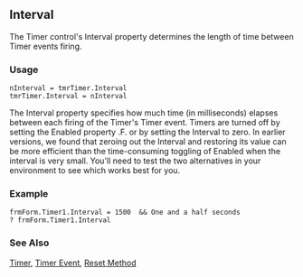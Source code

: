 ## Interval

The Timer control's Interval property determines the length of time between Timer events firing.

### Usage

```foxpro
nInterval = tmrTimer.Interval
tmrTimer.Interval = nInterval
```

The Interval property specifies how much time (in milliseconds) elapses between each firing of the Timer's Timer event. Timers are turned off by setting the Enabled property .F. or by setting the Interval to zero. In earlier versions, we found that zeroing out the Interval and restoring its value can be more efficient than the time-consuming toggling of Enabled when the interval is very small. You'll need to test the two alternatives in your environment to see which works best for you. 

### Example

```foxpro
frmForm.Timer1.Interval = 1500  && One and a half seconds
? frmForm.Timer1.Interval
```
### See Also

[Timer](s4g465.md), [Timer Event](s4g463.md), [Reset Method](s4g464.md)